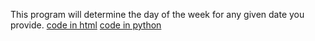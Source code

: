 This program will determine the day of the week for any given date you provide. 
[code in html](https://github.com/itskuldipsingh/Date-to-Day-of-week-calculator/tree/main/HTML)
[code in python](https://github.com/itskuldipsingh/Date-to-Day-of-week-calculator/tree/main/Python)
